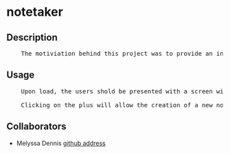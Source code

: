 # notetaker

## Description

<pre>
    The motiviation behind this project was to provide an interactive note taking app where the notes submitted are persistant and capable of being accessed and edited later.
</pre>

## Usage

<pre>
    Upon load, the users shold be presented with a screen with the previous notes to the left, a save button to the right, next to the save button is a plus button to add a new note. Below the buttons on the right is a location to type in a title and below that is the body of the note. 

    Clicking on the plus will allow the creation of a new note and clicking on the save will populate the note in a list to the left.
</pre>


## Collaborators

- Melyssa Dennis [github address](https://github.com/Willowsmith)


